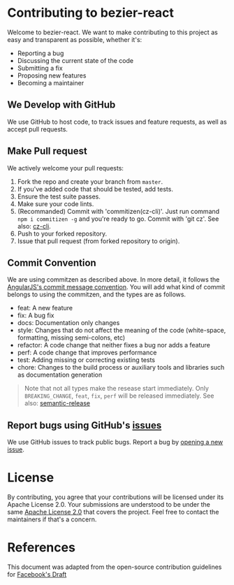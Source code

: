 # Contributing to bezier-react
Welcome to bezier-react. We want to make contributing to this project as easy and transparent as possible, whether it's:

- Reporting a bug
- Discussing the current state of the code
- Submitting a fix
- Proposing new features
- Becoming a maintainer

## We Develop with GitHub
We use GitHub to host code, to track issues and feature requests, as well as accept pull requests.

## Make Pull request
We actively welcome your pull requests:

1. Fork the repo and create your branch from `master`.
2. If you've added code that should be tested, add tests.
3. Ensure the test suite passes.
4. Make sure your code lints.
5. (Recommanded) Commit with 'commitizen(cz-cli)'. Just run command `npm i commitizen -g` and you're ready to go. Commit with 'git cz'.
See also: [cz-cli](https://github.com/commitizen/cz-cli).
6. Push to your forked repository.
7. Issue that pull request (from forked repository to origin).

## Commit Convention
We are using commitzen as described above.
In more detail, it follows the [AngularJS's commit message convention](https://github.com/angular/angular.js/blob/master/DEVELOPERS.md#type). You will add what kind of commit belongs to using the commitzen, and the types are as follows.

- feat: A new feature
- fix: A bug fix
- docs: Documentation only changes
- style: Changes that do not affect the meaning of the code (white-space, formatting, missing semi-colons, etc)
- refactor: A code change that neither fixes a bug nor adds a feature
- perf: A code change that improves performance
- test: Adding missing or correcting existing tests
- chore: Changes to the build process or auxiliary tools and libraries such as documentation generation

> Note that not all types make the resease start immediately. Only `BREAKING_CHANGE`, `feat`, `fix`, `perf` will be released immediately. See also: [semantic-release](https://semantic-release.gitbook.io/semantic-release/support/faq#how-can-i-change-the-type-of-commits-that-trigger-a-release)
>
## Report bugs using GitHub's [issues](https://github.com/channel-io/bezier-react/issues)
We use GitHub issues to track public bugs. Report a bug by [opening a new issue](https://github.com/channel-io/bezier-react/issues/new/choose).

# License
By contributing, you agree that your contributions will be licensed under its Apache License 2.0. Your submissions are understood to be under the same [Apache License 2.0](https://www.apache.org/licenses/LICENSE-2.0) that covers the project. Feel free to contact the maintainers if that's a concern.

# References
This document was adapted from the open-source contribution guidelines for [Facebook's Draft](https://github.com/facebook/draft-js/blob/a9316a723f9e918afde44dea68b5f9f39b7d9b00/CONTRIBUTING.md)
